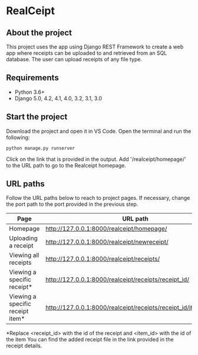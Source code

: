 # RealCeipt

## About the project

This project uses the app using Django REST Framework to create a web app where receipts can be uploaded to and retrieved from an SQL database. The user can upload receipts of any file type.

## Requirements

- Python 3.6+
- Django 5.0, 4.2, 4.1, 4.0, 3.2, 3.1, 3.0

## Start the project

Download the project and open it in VS Code. Open the terminal and run the following:

`python manage.py runserver`

Click on the link that is provided in the output. Add '/realceipt/homepage/' to the URL path to go to the Realceipt homepage. 

## URL paths
Follow the URL paths below to reach to project pages. If necessary, change the port path to the port provided in the previous step.

| Page | URL path |
| -------- | -------- |
| Homepage   | http://127.0.0.1:8000/realceipt/homepage/   |
| Uploading a receipt   | http://127.0.0.1:8000/realceipt/newreceipt/   |
| Viewing all receipts   | http://127.0.0.1:8000/realceipt/receipts/   |
| Viewing a specific receipt*   | http://127.0.0.1:8000/realceipt/receipts/receipt_id/    |
| Viewing a specific receipt item*   | http://127.0.0.1:8000/realceipt/receipts/receipt_id/item/item_id/   |

*Replace <receipt_id> with the id of the receipt and <item_id> with the id of the item
You can find the added receipt file in the link provided in the receipt details. 

